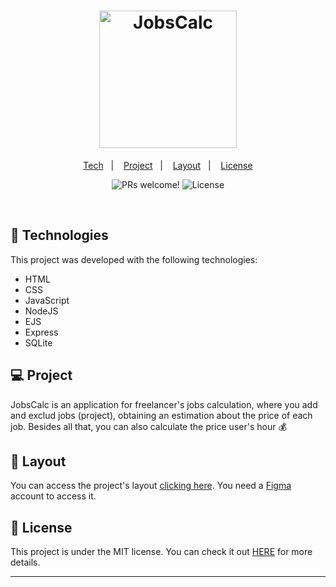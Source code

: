 <h1 align="center">
  <img alt="JobsCalc" title="JobsCalc" src="https://i.imgur.com/Veqm7Gh.png" width="220px" />
</h1>

<p align="center">
  <a href="#-tecnologias">Tech</a>&nbsp;&nbsp;&nbsp;|&nbsp;&nbsp;&nbsp;
  <a href="#-projeto">Project</a>&nbsp;&nbsp;&nbsp;|&nbsp;&nbsp;&nbsp;
  <a href="#-layout">Layout</a>&nbsp;&nbsp;&nbsp;|&nbsp;&nbsp;&nbsp;
  <a href="#memo-licença">License</a>
</p>

<p align="center">
 <img src="https://img.shields.io/static/v1?label=PRs&message=welcome&color=49AA26&labelColor=000000" alt="PRs welcome!" />

  <img alt="License" src="https://img.shields.io/static/v1?label=license&message=MIT&color=49AA26&labelColor=000000">
</p>

<br>


## 🚀 Technologies

This project was developed with the following technologies:

- HTML
- CSS
- JavaScript
- NodeJS
- EJS
- Express
- SQLite

## 💻 Project

JobsCalc is an application for freelancer's jobs calculation, where you add and exclud jobs (project), obtaining an estimation about the price of each job. Besides all that, you can also calculate the price user's hour 💰

## 🔖 Layout

You can access the project's layout [clicking here](https://www.figma.com/file/s4fytPFbDiSkv4GPSfKaLE/Jobs-Planning). You need a [Figma](https://figma.com) account to access it.

## :memo: License

This project is under the MIT license. You can check it out [HERE](.github/LICENSE.md) for more details.

---


